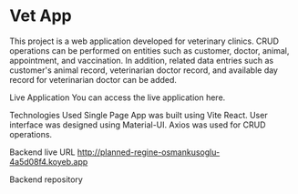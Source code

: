 # Vet App
This project is a web application developed for veterinary clinics. CRUD operations can be performed on entities such as customer, doctor, animal, appointment, and vaccination. In addition, related data entries such as customer's animal record, veterinarian doctor record, and available day record for veterinarian doctor can be added.

Live Application
You can access the live application here.

Technologies Used
Single Page App was built using Vite React.
User interface was designed using Material-UI.
Axios was used for CRUD operations.

Backend live URL
http://planned-regine-osmankusoglu-4a5d08f4.koyeb.app

Backend repository


